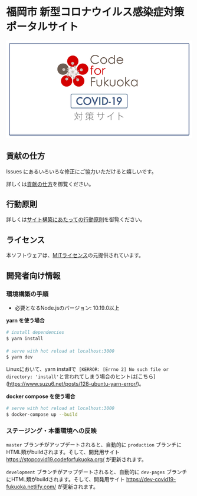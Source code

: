 # 福岡市 新型コロナウイルス感染症対策ポータルサイト

[![福岡市 新型コロナウイルス感染症対策サイト](https://github.com/Code-for-Fukuoka/covid19/blob/development/static/ogp.png?raw=true)](https://lucid-khorana-6efa58.netlify.com/)

## 貢献の仕方
Issues にあるいろいろな修正にご協力いただけると嬉しいです。

詳しくは[貢献の仕方](./.github/CONTRIBUTING.md)を御覧ください。

## 行動原則
詳しくは[サイト構築にあたっての行動原則](./.github/CODE_OF_CONDUCT.md)を御覧ください。

## ライセンス
本ソフトウェアは、[MITライセンス](./LICENSE.txt)の元提供されています。

## 開発者向け情報

### 環境構築の手順

- 必要となるNode.jsのバージョン: 10.19.0以上

**yarn を使う場合**
``` bash
# install dependencies
$ yarn install

# serve with hot reload at localhost:3000
$ yarn dev
```
Linuxにおいて、yarn installで` [KERROR: [Errno 2] No such file or directory: 'install'`と言われてしまう場合のヒントは[こちら]
(https://www.suzu6.net/posts/128-ubuntu-yarn-error/)。

**docker compose を使う場合**
```bash
# serve with hot reload at localhost:3000
$ docker-compose up --build
```

### ステージング・本番環境への反映

`master` ブランチがアップデートされると、自動的に `production` ブランチにHTML類がbuildされます。そして、開発用サイト https://stopcovid19.codeforfukuoka.org/ が更新されます。

`development` ブランチがアップデートされると、自動的に `dev-pages` ブランチにHTML類がbuildされます。そして、開発用サイト https://dev-covid19-fukuoka.netlify.com/ が更新されます。
